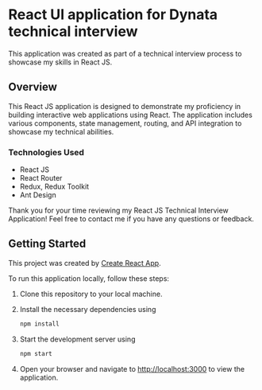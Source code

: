 # React UI application for Dynata technical interview

This application was created as part of a technical interview process to showcase my skills in React JS.

## Overview

This React JS application is designed to demonstrate my proficiency in building interactive web applications
using React. The application includes various components, state management, routing, and API integration
to showcase my technical abilities.

### Technologies Used

- React JS
- React Router
- Redux, Redux Toolkit
- Ant Design

Thank you for your time reviewing my React JS Technical Interview Application! Feel free to contact me
if you have any questions or feedback.

## Getting Started

This project was created by [Create React App](https://github.com/facebook/create-react-app).

To run this application locally, follow these steps:

1. Clone this repository to your local machine.

1. Install the necessary dependencies using

    ```sh
    npm install
    ```

1. Start the development server using

    ```sh
    npm start
    ```

1. Open your browser and navigate to [http://localhost:3000](http://localhost:3000) to view the application.
